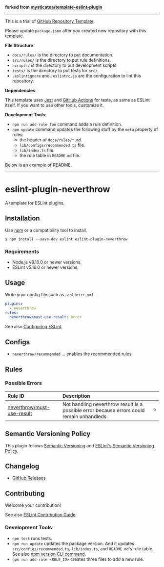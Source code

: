 **forked from [mysticatea/template-eslint-plugin](https://github.com/mysticatea/template-eslint-plugin)**

---

This is a trial of [GitHub Repository Template](https://github.blog/2019-06-06-generate-new-repositories-with-repository-templates/).

Please update `package.json` after you created new repository with this template.

**File Structure**:

- `docs/rules/` is the directory to put documentation.
- `src/rules/` is the directory to put rule definitions.
- `scripts/` is the directory to put development scripts.
- `tests/` is the directory to put tests for `src/`.
- `.eslintignore` and `.eslintrc.js` are the configuration to lint this repository.

**Dependencies**:

This template uses [Jest](https://jestjs.io/) and [GitHub Actions](https://github.co.jp/features/actions) for tests, as same as ESLint itself. If you want to use other tools, customize it.

**Development Tools**:

- `npm run add-rule foo` command adds a rule definition.
- `npm update` command updates the following stuff by the `meta` property of rules:
  - the header of `docs/rules/*.md`.
  - `lib/configs/recommended.ts` file.
  - `lib/index.ts` file.
  - the rule table in `README.md` file.

Below is an example of README.

---

# eslint-plugin-neverthrow

<!--
[![npm version](https://img.shields.io/npm/v/eslint-plugin-neverthrow.svg)](https://www.npmjs.com/package/eslint-plugin-neverthrow)
[![Downloads/month](https://img.shields.io/npm/dm/eslint-plugin-neverthrow.svg)](http://www.npmtrends.com/eslint-plugin-neverthrow)
[![Build Status](https://travis-ci.org/mysticatea/eslint-plugin-neverthrow.svg?branch=master)](https://travis-ci.org/mysticatea/eslint-plugin-neverthrow)
[![Coverage Status](https://codecov.io/gh/mysticatea/eslint-plugin-neverthrow/branch/master/graph/badge.svg)](https://codecov.io/gh/mysticatea/eslint-plugin-neverthrow)
[![Dependency Status](https://david-dm.org/mysticatea/eslint-plugin-neverthrow.svg)](https://david-dm.org/mysticatea/eslint-plugin-neverthrow)
-->

A template for ESLint plugins.

## Installation

Use [npm](https://www.npmjs.com/) or a compatibility tool to install.

```
$ npm install --save-dev eslint eslint-plugin-neverthrow
```

### Requirements

- Node.js v8.10.0 or newer versions.
- ESLint v5.16.0 or newer versions.

## Usage

Write your config file such as `.eslintrc.yml`.

```yml
plugins:
  - neverthrow
rules:
  neverthrow/must-use-result: error
```

See also [Configuring ESLint](https://eslint.org/docs/user-guide/configuring).

## Configs

- `neverthrow/recommended` ... enables the recommended rules.

## Rules

<!--RULE_TABLE_BEGIN-->
### Possible Errors

| Rule ID | Description |    |
|:--------|:------------|:--:|
| [neverthrow/must-use-result](./docs/rules/must-use-result.md) | Not handling neverthrow result is a possible error because errors could remain unhandleds. | ⭐️ |

<!--RULE_TABLE_END-->

## Semantic Versioning Policy

This plugin follows [Semantic Versioning](http://semver.org/) and [ESLint's Semantic Versioning Policy](https://github.com/eslint/eslint#semantic-versioning-policy).

## Changelog

- [GitHub Releases]()

## Contributing

Welcome your contribution!

See also [ESLint Contribution Guide](https://eslint.org/docs/developer-guide/contributing/).

### Development Tools

- `npm test` runs tests.
- `npm run update` updates the package version. And it updates `src/configs/recommended.ts`, `lib/index.ts`, and `README.md`'s rule table. See also [npm version CLI command](https://docs.npmjs.com/cli/version).
- `npm run add-rule <RULE_ID>` creates three files to add a new rule.
